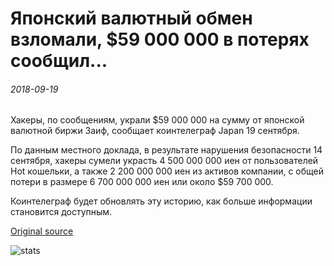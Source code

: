 # Японский валютный обмен взломали, $59 000 000 в потерях сообщил...

###### 2018-09-19

Хакеры, по сообщениям, украли $59 000 000 на сумму от японской валютной биржи Заиф, сообщает коинтелеграф Japan 19 сентября.

По данным местного доклада, в результате нарушения безопасности 14 сентября, хакеры сумели украсть 4 500 000 000 иен от пользователей Hot кошельки, а также 2 200 000 000 иен из активов компании, с общей потери в размере 6 700 000 000 иен или около $59 700 000. 

Коинтелеграф будет обновлять эту историю, как больше информации становится доступным.

[Original source](https://cointelegraph.com/news/japanese-cryptocurrency-exchange-hacked-59-million-in-losses-reported)

![stats](https://c.statcounter.com/11760860/0/a89fa40b/1/ "stats")